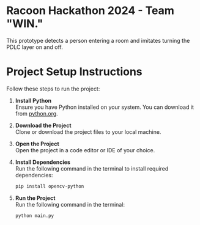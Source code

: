 # Racoon Hackathon 2024 - Team "WIN."
This prototype detects a person entering a room and imitates turning the PDLC layer on and off.

# Project Setup Instructions

Follow these steps to run the project:

1. **Install Python**  
   Ensure you have Python installed on your system. You can download it from [python.org](https://www.python.org/downloads/).

2. **Download the Project**  
   Clone or download the project files to your local machine.

3. **Open the Project**  
   Open the project in a code editor or IDE of your choice.

4. **Install Dependencies**  
   Run the following command in the terminal to install required dependencies:
   ```bash
   pip install opencv-python

5. **Run the Project**  
   Run the following command in the terminal:
   ```bash
   python main.py

